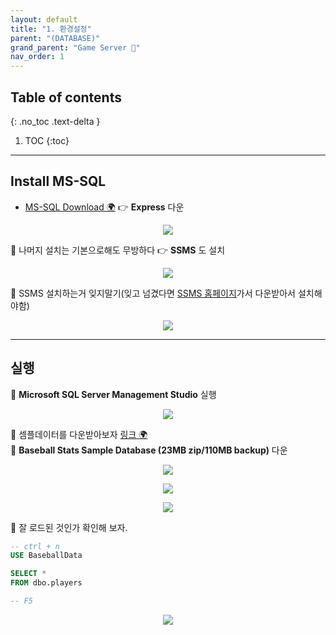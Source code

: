 ```yaml
---
layout: default
title: "1. 환경설정"
parent: "(DATABASE)"
grand_parent: "Game Server 👾"
nav_order: 1
---
```


## Table of contents
{: .no_toc .text-delta }

1. TOC
{:toc}

---

## Install MS-SQL

* [MS-SQL Download 🌍](https://www.microsoft.com/ko-kr/sql-server/sql-server-downloads) 👉 **Express** 다운

<p align="center">
  <img src="https://taehyungs-programming-blog.github.io/blog/assets/images/database/basic-1-1.png"/>
</p>

🍓 나머지 설치는 기본으로해도 무방하다 👉 **SSMS** 도 설치

<p align="center">
  <img src="https://taehyungs-programming-blog.github.io/blog/assets/images/database/basic-1-2.png"/>
</p>

🍓 SSMS 설치하는거 잊지말기(잊고 넘겼다면 [SSMS 홈페이지](https://docs.microsoft.com/ko-kr/sql/ssms/download-sql-server-management-studio-ssms?redirectedfrom=MSDN&view=sql-server-ver15)가서 다운받아서 설치해야함)

<p align="center">
  <img src="https://taehyungs-programming-blog.github.io/blog/assets/images/database/basic-1-7.png"/>
</p>

---

## 실행

🍓 **Microsoft SQL Server Management Studio** 실행

<p align="center">
  <img src="https://taehyungs-programming-blog.github.io/blog/assets/images/database/basic-1-3.png"/>
</p>

🍓 셈플데이터를 다운받아보자 [링크 🌍](https://www.sqlskills.com/sql-server-resources/sql-server-demos/)<Br>
🍓 **Baseball Stats Sample Database (23MB zip/110MB backup)** 다운

<p align="center">
  <img src="https://taehyungs-programming-blog.github.io/blog/assets/images/database/basic-1-6.png"/>
</p>

<p align="center">
  <img src="https://taehyungs-programming-blog.github.io/blog/assets/images/database/basic-1-4.png"/>
</p>

<p align="center">
  <img src="https://taehyungs-programming-blog.github.io/blog/assets/images/database/basic-1-5.png"/>
</p>

🍓 잘 로드된 것인가 확인해 보자.

```sql
-- ctrl + n
USE BaseballData

SELECT *
FROM dbo.players

-- F5
```

<p align="center">
  <img src="https://taehyungs-programming-blog.github.io/blog/assets/images/database/basic-1-8.png"/>
</p>